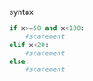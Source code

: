syntax
```python
if x>=50 and x<100:
    #statement
elif x<20:
    #statement
else:
    #statement

